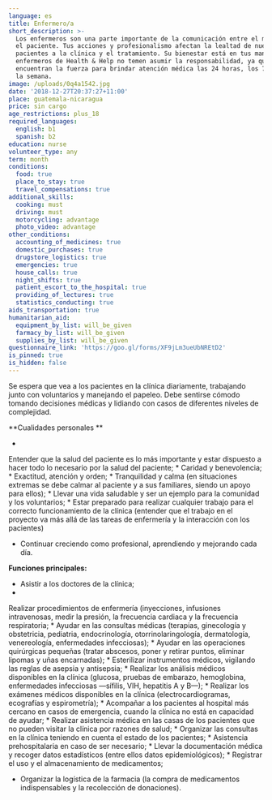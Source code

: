 ```yaml
---
language: es
title: Enfermero/a
short_description: >-
  Los enfermeros son una parte importante de la comunicación entre el médico y
  el paciente. Tus acciones y profesionalismo afectan la lealtad de nuestros
  pacientes a la clínica y el tratamiento. Su bienestar está en tus manos. Los
  enfermeros de Health & Help no temen asumir la responsabilidad, ya que
  encuentran la fuerza para brindar atención médica las 24 horas, los 7 días de
  la semana.
image: /uploads/0q4a1542.jpg
date: '2018-12-27T20:37:27+11:00'
place: guatemala-nicaragua
price: sin cargo
age_restrictions: plus_18
required_languages:
  english: b1
  spanish: b2
education: nurse
volunteer_type: any
term: month
conditions:
  food: true
  place_to_stay: true
  travel_compensations: true
additional_skills:
  cooking: must
  driving: must
  motorcycling: advantage
  photo_video: advantage
other_conditions:
  accounting_of_medicines: true
  domestic_purchases: true
  drugstore_logistics: true
  emergencies: true
  house_calls: true
  night_shifts: true
  patient_escort_to_the_hospital: true
  providing_of_lectures: true
  statistics_conducting: true
aids_transportation: true
humanitarian_aid:
  equipment_by_list: will_be_given
  farmacy_by_list: will_be_given
  supplies_by_list: will_be_given
questionnaire_link: 'https://goo.gl/forms/XF9jLm3ueUbNREtD2'
is_pinned: true
is_hidden: false
---
```

Se espera que vea a los pacientes en la clínica diariamente, trabajando junto con voluntarios y manejando el papeleo. Debe sentirse cómodo tomando decisiones médicas y lidiando con casos de diferentes niveles de complejidad.

**Cualidades personales**

* Entender que la salud del paciente es lo más importante y estar dispuesto a hacer todo lo necesario por la salud del paciente;
* Caridad y benevolencia;
* Exactitud, atención y orden;
* Tranquilidad y calma (en situaciones extremas se debe calmar al paciente y a sus familiares, siendo un apoyo para ellos);
* Llevar una vida saludable y ser un ejemplo para la comunidad y los voluntarios;
* Estar preparado para realizar cualquier trabajo para el correcto funcionamiento de la clínica (entender que el trabajo en el proyecto va más allá de las tareas de enfermería y la interacción con los pacientes)
* Continuar creciendo como profesional, aprendiendo y mejorando cada día.

**Funciones principales:**

* Asistir a los doctores de la clínica;
* Realizar procedimientos de enfermería (inyecciones, infusiones intravenosas, medir la presión, la frecuencia cardiaca y la frecuencia respiratoria;
* Ayudar en las consultas médicas (terapias, ginecología y obstetricia, pediatria, endocrinología, otorrinolaringología, dermatología, venereología, enfermedades infecciosas);
* Ayudar en las operaciones quirúrgicas pequeñas (tratar abscesos, poner y retirar puntos, eliminar lipomas y uñas encarnadas);
* Esterilizar instrumentos médicos, vigilando las reglas de asepsia y antisepsia; 
* Realizar los análisis médicos disponibles en la clínica (glucosa, pruebas de embarazo, hemoglobina, enfermedades infecciosas —sífilis, VIH, hepatitis A y B—);
* Realizar los exámenes médicos disponibles en la clínica (electrocardiogramas, ecografías y espirometría);
* Acompañar a los pacientes al hospital más cercano en casos de emergencia, cuando la clínica no está en capacidad de ayudar;
* Realizar asistencia médica en las casas de los pacientes que no pueden visitar la clínica por razones de salud;
* Organizar las consultas en la clínica teniendo en cuenta el estado de los pacientes;
* Asistencia prehospitalaria en caso de ser necesario; 
* Llevar la documentación médica y recoger datos estadísticos (entre ellos datos epidemiológicos);
* Registrar el uso y el almacenamiento de medicamentos;
* Organizar la logística de la farmacia (la compra de medicamentos indispensables y la recolección de donaciones).
